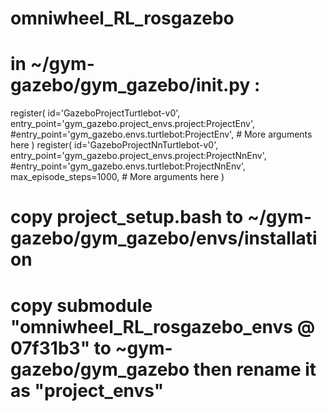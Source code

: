 # omniwheel_RL_rosgazebo
# in ~/gym-gazebo/gym_gazebo/__init__.py :
register(
    id='GazeboProjectTurtlebot-v0',
    entry_point='gym_gazebo.project_envs.project:ProjectEnv',
    #entry_point='gym_gazebo.envs.turtlebot:ProjectEnv',
    # More arguments here
)
register(
    id='GazeboProjectNnTurtlebot-v0',
    entry_point='gym_gazebo.project_envs.project:ProjectNnEnv',
    #entry_point='gym_gazebo.envs.turtlebot:ProjectNnEnv',
    max_episode_steps=1000,
    # More arguments here
)

# copy project_setup.bash to ~/gym-gazebo/gym_gazebo/envs/installation
# copy submodule "omniwheel_RL_rosgazebo_envs @ 07f31b3" to ~gym-gazebo/gym_gazebo then rename it as "project_envs"